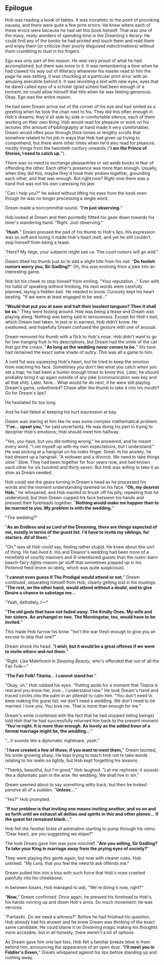 ## Epilogue

Hob was reading a book of fables. It was moralistic to the point of provoking nausea, and there were quite a few print errors. He knew where each of these errors were because he had set this book himself. That was one of the many, _many_ wonders of spending time in the Dreaming's library. He could find any of the books he had printed and touch them and read them and enjoy them (or criticize their poorly disguised indoctrinations) without them crumbling to dust in his fingers.

Ego was only part of the reason. He _was_ very proud of what he had accomplished, but there was more to it. It was remembering a time when he had clawed his way out of illiteracy whenever his master read to him the page he was setting. It was chuckling at a particular print error with an amusing anecdote behind it. It was revisiting a text with new eyes, eyes that he dared called eyes of a scholar (grad school had been enough of a torment, he could allow himself that title when he was feeling generous). Okay. Ego was the entire reason.

He had seen Dream arrive out of the corner of his eye and had smiled as a greeting when he took the chair next to his. They did this often enough in Hob's dreams; they'd sit side by side in comfortable silence, each of them working on their own thing. Hob would read for pleasure or work on his lectures (the amount of bibliography at hand made it very comfortable). Dream would often pour through thick tomes or lengthy scrolls that somehow related to his job in ways that Hob had given up trying to comprehend, but there were other times when he'd also read for pleasure, mostly things from the twentieth century onwards ("**I am the Prince of Stories, I need to catch up.**").

There was no need to exchange pleasantries or set aside books in fear of offending the other. Each other's presence was more than enough. Usually, when they did this, maybe they'd hook their pinkies together, grounding each other, and that was enough. But right now? Right now there was a hand that was not his own caressing his jaw.

"Can I help you?" he asked without lifting his eyes from the book even though he was no longer processing a single word.

Dream made a noncommittal sound. "**I'm just observing.**"

Hob looked at Dream and then pointedly flitted his gaze down towards his lover's wandering hand. "Right. _Just_ observing."

"**Hush.**" Dream pressed the pad of his thumb to Hob's lips. His expression was so soft and loving it made Hob's heart melt, and yet he still couldn't stop himself from being a tease.

"Here? My liege, your subjects might see us. The court rumors will go wild."

Dream tilted his thumb just so to add a slight bite from his nail. "**Do foolish rumors worry you, Sir Gadling?**" Oh, this was evolving from a joke into an interesting game.

Hob bit his cheek to stop himself from smiling. "Your reputation..." Even with his habit of speaking without thinking, his next words were carefully planned, laying a hidden bait. He needed to know. Curiosity kept his heart beating. "If we were at least engaged to be wed..."

"**Would that put you at ease and halt their insolent tongues? Then it shall be so.**" They were fooling around. Hob was being a tease and Dream was playing along. Nothing was being said in seriousness. Except for Hob's bait, which Dream had taken. In jest or in earnest, Hob didn't know. He swallowed, and hopefully Dream confused the gesture with one of arousal.

Dream removed his thumb with a flick to Hob's nose. Hob didn't want to go for low-hanging fruit in his descriptions, but Dream had the smile of the cat that got the cream. "**As long as the wedding never comes to be.**" His tone had remained the exact same shade of sultry. This was all a game to him.

A cold fist was squeezing Hob's heart, but he tried to keep the emotion from reaching his face. Sometimes you don't like what you catch when you set a trap; he had been a hunter enough times to know this. Later, he should probably bring it up again outside of any joke (communication was key and all that shit). Later. Now... What would he do next, if he were still playing Dream's game, unbothered? Chase after the thumb to take it into his mouth? Go for Dream's lips?

He hesitated for too long.

_And_ he had failed at keeping his hurt expression at bay.

Dream was staring at him like he was some complex mathematical problem. "**I've... upset you,**" he said uncertainly. He was doing his part in trying to decipher Hob's emotions; Hob should meet him halfway.

"Yes, you have, but you did nothing wrong," he answered, and he meant every word. "I set myself up with my own expectations, but I understand." He was picking at a hangnail on his index finger. Great. In his anxiety, he had dreamt up a hangnail. "A widower and a divorcé. We need to take things slow." Slow. They had been together for four years now, and had known each other for six hundred and thirty seven. But Hob was willing to take it as slow as Dream needed.

Hob could see the gears turning in Dream's head as he processed his words and the moment understanding dawned on his face. "**Oh, my dearest Hob,**" he whispered, and Hob wanted to brush off his pity, repeating that he understood, but then Dream cupped his face between his hands and pressed their foreheads together. "**Nothing would make me happier than to be married to you. My problem is with the wedding.**"

"The wedding?"

"**As an Endless and as Lord of the Dreaming, there are things expected of me, mostly in terms of the guest list. I'd have to invite my siblings, for starters. _All_ of them.**"

"Oh," was all Hob could say, feeling rather stupid. He knew about this sort of thing. He had _lived_ it. His and Eleanor's wedding had been more of a minefield of courtly manners and ill-intentioned guests than the rustic-barn-beach-fairy-lights-mason-jar stuff that sometimes popped up in his Pinterest feed (more so lately, which was quite suspicious).

"**I cannot even guess if The Prodigal would attend or not,**" Dream continued, separating himself from Hob, clearly getting lost in his musings. "**The rest, on the other hand, would attend without a doubt, and to give Desire a chance to sabotage me...**

"Yeah, definitely, I—"

"**The old gods that have not faded away. The Kindly Ones. My wife and her sisters. An archangel or two. The Morningstar, too, would have to be invited.**"

This made Hob furrow his brow. "Isn't the war fresh enough to give you an excuse to skip that one?"

Dream shook his head. "**I wish, but it would be a great offense if we were to invite others and not them.**"

"Right. Like Maleficent in _Sleeping Beauty_, who's offended that out of all the Fair Folk—"

"**The Fair Folk! Titania... I cannot stand her.**"

"Okay, uh." Hob rubbed his eyes. "Putting aside for a moment that Titania is real and you _know_ her, love... I understand now." He took Dream's hand and traced circles into the palm in an attempt to calm him. "You don't need to keep making the guest list; we don't need a wedding. We don't need to be married. I love you. You love me. That is more than enough for me."

Dream's smile (combined with the fact that he had stopped listing beings) told Hob that he had successfully returned him back to the present moment. "**You're right. It is more than enough. As lovely as the added boon of a formal marriage might be, the wedding...**"

"...it sounds like a diplomatic nightmare, yeah."

"**I have created a few of those, if you want to meet them,**" Dream taunted, his smile growing sharp. He kept trying to teach Hob not to take words relating to his realm so lightly, but Hob kept forgetting his lessons.

"Thanks, beautiful, but I'm good," Hob laughed. "Let me rephrase: it sounds like a diplomatic pain in the arse. No wedding. We shall live in sin."

Dream seemed about to say something witty back, but then he looked pensive all of a sudden. "**Unless...**"

"Yes?" Hob prompted.

"**If our problem is that inviting one means inviting another, and so on and so forth until we exhaust all deities and spirits in this and other planes... If the guest list remained blank...**"

Hob felt the familiar tickle of adrenaline starting to pump through his veins. "Dear heart, are you suggesting we elope?"

The look Dream gave him was pure mischief. "**Are you willing, Sir Gadling? To take your King in marriage away from the prying eyes of society?**"

They were playing this game again, but now with clearer rules. Hob smirked. "My Lord, that you feel the need to ask offends me."

Dream pulled him into a kiss with such force that Hob's nose crashed painfully into his cheekbone.

In between kisses, Hob managed to ask, "We're doing it now, right?"

"**Now,**" Dream confirmed. Once again, he pressed his forehead to Hob's, his hands running up and down Hob's arms. So much movement; he was nervous.

"Fantastic. Do we need a witness?" Before he had finished his question, Hob already had his answer and he knew Dream was thinking of the exact same candidate. He could blame it on Dreaming magic making his thoughts more accesible, but in all honesty, there weren't a lot of options.

As Dream gave him one last kiss, Hob felt a familiar breeze blow in from behind him, announcing the appearance of an open door. "**I'll meet you in Fiddler's Green,**" Dream whispered against his lips before standing up and rushing away.
